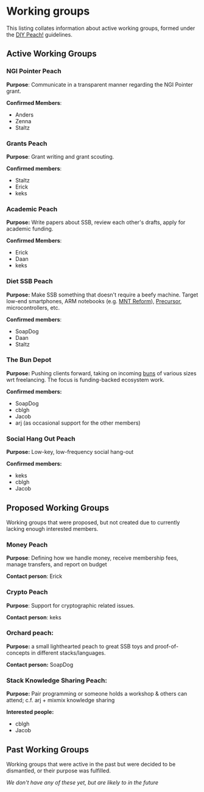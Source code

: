 # Working groups
This listing collates information about active working groups, formed under the [DIY Peach!](./DIY-Peach!.md) guidelines.

## Active Working Groups
### NGI Pointer Peach
**Purpose**: Communicate in a transparent manner regarding the NGI Pointer grant. 

**Confirmed Members**:

* Anders
* Zenna
* Staltz

### Grants Peach 
**Purpose**: Grant writing and grant scouting.

**Confirmed members**:

* Staltz 
* Erick 
* keks

### Academic Peach 
**Purpose:** Write papers about SSB, review each other's drafts, apply for academic funding.

**Confirmed Members**: 

* Erick
* Daan
* keks

### Diet SSB Peach
**Purpose:** Make SSB something that doesn't require a beefy machine. Target
low-end smartphones, ARM notebooks (e.g. [MNT Reform](https://mntre.com)), [Precursor](https://www.bunniestudios.com/blog/?p=5921),
microcontrollers, etc.

**Confirmed members**:
* SoapDog
* Daan 
* Staltz 

### The Bun Depot
**Purpose:** Pushing clients forward, taking on incoming
[buns](https://dna.crisp.se/docs/bun-protocol.html) of various sizes wrt
freelancing. The focus is funding-backed ecosystem work.

**Confirmed members:**

* SoapDog
* cblgh
* Jacob
* arj (as occasional support for the other members)

### Social Hang Out Peach  
**Purpose:** Low-key, low-frequency social hang-out 

**Confirmed members:**

* keks
* cblgh
* Jacob


## Proposed Working Groups
Working groups that were proposed, but not created due to currently lacking enough interested members.

### Money Peach 
**Purpose**: Defining how we handle money, receive membership fees, manage transfers, and report on budget

**Contact person**: Erick

### Crypto Peach 
**Purpose**: Support for cryptographic related issues.

**Contact person**: keks

### Orchard peach: 
**Purpose:** a small lighthearted peach to great SSB toys and proof-of-concepts in different stacks/languages.

**Contact person:** SoapDog

### Stack Knowledge Sharing Peach: 
**Purpose:** Pair programming or someone holds a workshop & others can attend; c.f. arj + mixmix knowledge sharing

**Interested people:** 
* cblgh
* Jacob


## Past Working Groups
Working groups that were active in the past but were decided to be dismantled, or their purpose was fulfilled.

_We don't have any of these yet, but are likely to in the future_
